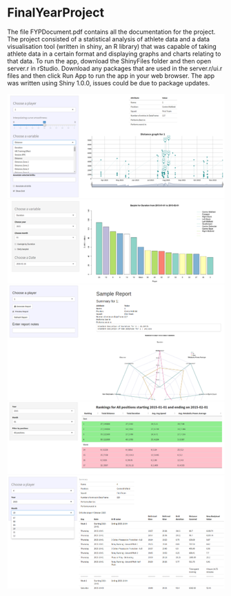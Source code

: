 # FinalYearProject
The file FYPDocument.pdf contains all the documentation for the project. The project consisted of a statistical analysis of athlete data and a data visualisation tool (written in shiny, an R library) that was capable of taking athlete data in a certain format and displaying graphs and charts relating to that data. To run the app, download the ShinyFiles folder and then open server.r in rStudio. Download any packages that are used in the server.r/ui.r files and then click Run App to run the app in your web browser. The app was written using Shiny 1.0.0, issues could be due to package updates.
<br><br>
![alt text](https://github.com/DavidLSmyth/FinalYearProjectCode/blob/master/ProjectDocumentation/Images/PlotTab.png)
<br>
![alt text](https://github.com/DavidLSmyth/FinalYearProjectCode/blob/master/ProjectDocumentation/Images/BarplotTab.png)
<br>
![alt text](https://github.com/DavidLSmyth/FinalYearProjectCode/blob/master/ProjectDocumentation/Images/DownloadReportTab.png)
<br>
![alt text](https://github.com/DavidLSmyth/FinalYearProjectCode/blob/master/ProjectDocumentation/Images/RankingsTab.png)
<br>
![alt text](https://github.com/DavidLSmyth/FinalYearProjectCode/blob/master/ProjectDocumentation/Images/TrainingCalendarTab.png)
